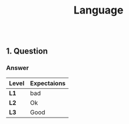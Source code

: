 <h1 align="center"> Language</h1>

<br/><br/>

## 1. Question
### Answer


| **Level** | **Expectaions** |
|-----------|-------------|
| **L1**    | bad         |
| **L2**    | Ok          |
| **L3**    | Good        |